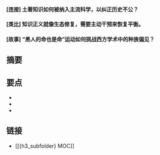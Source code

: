 #### [连接] 土著知识如何被纳入主流科学，以纠正历史不公？


#### [类比] 知识正义就像生态修复，需要主动干预来恢复平衡。


#### [故事] “黑人的命也是命”运动如何挑战西方学术中的种族偏见？


## 摘要


## 要点

- 
- 
- 

## 链接

- [[{h3_subfolder} MOC]]
